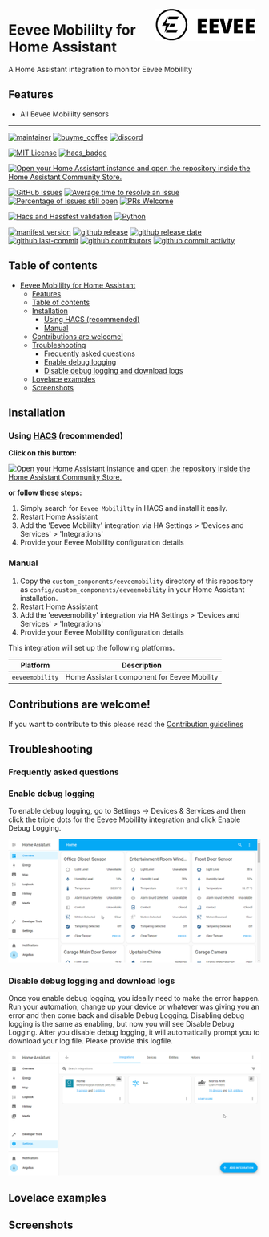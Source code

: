 <img src="https://github.com/geertmeersman/eeveemobility/raw/main/images/brand/logo.png"
     alt="Eevee Mobililty"
     align="right"
     style="width: 200px;margin-right: 10px;" />

# Eevee Mobililty for Home Assistant

A Home Assistant integration to monitor Eevee Mobililty

## Features

- All Eevee Mobililty sensors

---

<!-- [START BADGES] -->
<!-- Please keep comment here to allow auto update -->

[![maintainer](https://img.shields.io/badge/maintainer-Geert%20Meersman-green?style=for-the-badge&logo=github)](https://github.com/geertmeersman)
[![buyme_coffee](https://img.shields.io/badge/Buy%20me%20an%20Omer-donate-yellow?style=for-the-badge&logo=buymeacoffee)](https://www.buymeacoffee.com/geertmeersman)
[![discord](https://img.shields.io/discord/1104706338111627385?style=for-the-badge&logo=discord)](https://discord.gg/4ZMxfyBZVx)

[![MIT License](https://img.shields.io/github/license/geertmeersman/eeveemobility?style=flat-square)](https://github.com/geertmeersman/eeveemobility/blob/master/LICENSE)
[![hacs_badge](https://img.shields.io/badge/HACS-Default-41BDF5.svg?style=flat-square)](https://github.com/hacs/integration)

[![Open your Home Assistant instance and open the repository inside the Home Assistant Community Store.](https://my.home-assistant.io/badges/hacs_repository.svg?style=flat-square)](https://my.home-assistant.io/redirect/hacs_repository/?owner=geertmeersman&repository=eeveemobility&category=integration)

[![GitHub issues](https://img.shields.io/github/issues/geertmeersman/eeveemobility)](https://github.com/geertmeersman/eeveemobility/issues)
[![Average time to resolve an issue](http://isitmaintained.com/badge/resolution/geertmeersman/eeveemobility.svg)](http://isitmaintained.com/project/geertmeersman/eeveemobility)
[![Percentage of issues still open](http://isitmaintained.com/badge/open/geertmeersman/eeveemobility.svg)](http://isitmaintained.com/project/geertmeersman/eeveemobility)
[![PRs Welcome](https://img.shields.io/badge/PRs-Welcome-brightgreen.svg)](https://github.com/geertmeersman/eeveemobility/pulls)

[![Hacs and Hassfest validation](https://github.com/geertmeersman/eeveemobility/actions/workflows/validate.yml/badge.svg)](https://github.com/geertmeersman/eeveemobility/actions/workflows/validate.yml)
[![Python](https://img.shields.io/badge/Python-FFD43B?logo=python)](https://github.com/geertmeersman/eeveemobility/search?l=python)

[![manifest version](https://img.shields.io/github/manifest-json/v/geertmeersman/eeveemobility/master?filename=custom_components%2Feeveemobility%2Fmanifest.json)](https://github.com/geertmeersman/eeveemobility)
[![github release](https://img.shields.io/github/v/release/geertmeersman/eeveemobility?logo=github)](https://github.com/geertmeersman/eeveemobility/releases)
[![github release date](https://img.shields.io/github/release-date/geertmeersman/eeveemobility)](https://github.com/geertmeersman/eeveemobility/releases)
[![github last-commit](https://img.shields.io/github/last-commit/geertmeersman/eeveemobility)](https://github.com/geertmeersman/eeveemobility/commits)
[![github contributors](https://img.shields.io/github/contributors/geertmeersman/eeveemobility)](https://github.com/geertmeersman/eeveemobility/graphs/contributors)
[![github commit activity](https://img.shields.io/github/commit-activity/y/geertmeersman/eeveemobility?logo=github)](https://github.com/geertmeersman/eeveemobility/commits/main)

<!-- [END BADGES] -->

## Table of contents

- [Eevee Mobililty for Home Assistant](#eevee-mobililty-for-home-assistant)
  - [Features](#features)
  - [Table of contents](#table-of-contents)
  - [Installation](#installation)
    - [Using HACS (recommended)](#using-hacs-recommended)
    - [Manual](#manual)
  - [Contributions are welcome!](#contributions-are-welcome)
  - [Troubleshooting](#troubleshooting)
    - [Frequently asked questions](#frequently-asked-questions)
    - [Enable debug logging](#enable-debug-logging)
    - [Disable debug logging and download logs](#disable-debug-logging-and-download-logs)
  - [Lovelace examples](#lovelace-examples)
  - [Screenshots](#screenshots)

## Installation

### Using [HACS](https://hacs.xyz/) (recommended)

**Click on this button:**

[![Open your Home Assistant instance and open the repository inside the Home Assistant Community Store.](https://my.home-assistant.io/badges/hacs_repository.svg?style=flat-square)](https://my.home-assistant.io/redirect/hacs_repository/?owner=geertmeersman&repository=eeveemobility&category=integration)

**or follow these steps:**

1. Simply search for `Eevee Mobililty` in HACS and install it easily.
2. Restart Home Assistant
3. Add the 'Eevee Mobililty' integration via HA Settings > 'Devices and Services' > 'Integrations'
4. Provide your Eevee Mobililty configuration details

### Manual

1. Copy the `custom_components/eeveemobility` directory of this repository as `config/custom_components/eeveemobility` in your Home Assistant installation.
2. Restart Home Assistant
3. Add the 'eeveemobility' integration via HA Settings > 'Devices and Services' > 'Integrations'
4. Provide your Eevee Mobililty configuration details

This integration will set up the following platforms.

| Platform        | Description                                 |
| --------------- | ------------------------------------------- |
| `eeveemobility` | Home Assistant component for Eevee Mobility |

## Contributions are welcome!

If you want to contribute to this please read the [Contribution guidelines](CONTRIBUTING.md)

## Troubleshooting

### Frequently asked questions

### Enable debug logging

To enable debug logging, go to Settings -> Devices & Services and then click the triple dots for the Eevee Mobililty integration and click Enable Debug Logging.

![enable-debug-logging](https://raw.githubusercontent.com/geertmeersman/eeveemobility/main/images/screenshots/enable-debug-logging.gif)

### Disable debug logging and download logs

Once you enable debug logging, you ideally need to make the error happen. Run your automation, change up your device or whatever was giving you an error and then come back and disable Debug Logging. Disabling debug logging is the same as enabling, but now you will see Disable Debug Logging. After you disable debug logging, it will automatically prompt you to download your log file. Please provide this logfile.

![disable-debug-logging](https://raw.githubusercontent.com/geertmeersman/eeveemobility/main/images/screenshots/disable-debug-logging.gif)

## Lovelace examples

## Screenshots
